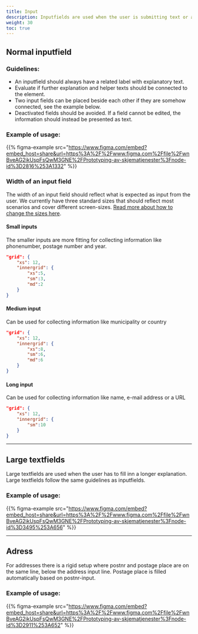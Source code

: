 ```yaml
---
title: Input
description: Inputfields are used when the user is submitting text or a number. 
weight: 30
toc: true
---
```


## Normal inputfield

### Guidelines:
- An inputfield should always have a related label with explanatory text.
- Evaluate if further explanation and helper texts should be connected to the element.
- Two input fields can be placed beside each other if they are somehow connected, see the example below. 
- Deactivated fields should be avoided. If a field cannot be edited, the information should instead be presented as text. 

### Example of usage:
{{% figma-example src="https://www.figma.com/embed?embed_host=share&url=https%3A%2F%2Fwww.figma.com%2Ffile%2FwnBveAG2ikUspFsQwM3GNE%2FPrototyping-av-skjematjenester%3Fnode-id%3D2816%253A1332" %}}


### Width of an input field
The width of an input field should reflect what is expected as input from the user. We currently have three standard sizes that should reflect most scenarios and cover different screen-sizes. [Read more about how to change the sizes here](https://docs.altinn.studio/app/development/ux/styling/#innergrid-og-labelgrid).

#### Small inputs
The smaller inputs are more fitting for collecting information like phonenumber, postage number and year. 

```json
"grid": {
    "xs": 12,
    "innergrid": {
        "xs":5,
        "sm":3, 
        "md":2
    }
}
```
#### Medium input
Can be used for collecting information like municipality or country
```json
"grid": {
    "xs": 12,
    "innergrid": {
        "xs":8,
        "sm":6, 
        "md":6
    }      
}
```
#### Long input
Can be used for collecting information like name, e-mail address or a URL
```json
"grid": {
    "xs": 12,
    "innergrid": {
        "sm":10 
    }
}
```

---

## Large textfields
Large textfields are used when the user has to fill inn a longer explanation. Large textfields follow the same guidelines as inputfields. 

### Example of usage:

{{% figma-example src="https://www.figma.com/embed?embed_host=share&url=https%3A%2F%2Fwww.figma.com%2Ffile%2FwnBveAG2ikUspFsQwM3GNE%2FPrototyping-av-skjematjenester%3Fnode-id%3D3495%253A656" %}}

---

## Adress 
For addresses there is a rigid setup where postnr and postage place are on the same line, below the address input line. Postage place is filled automatically based on postnr-input. 

### Example of usage:

{{% figma-example src="https://www.figma.com/embed?embed_host=share&url=https%3A%2F%2Fwww.figma.com%2Ffile%2FwnBveAG2ikUspFsQwM3GNE%2FPrototyping-av-skjematjenester%3Fnode-id%3D2911%253A652" %}}
